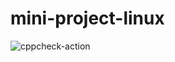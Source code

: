 # mini-project-linux


![cppcheck-action](https://github.com/99002620/mini-project-linux/workflows/cppcheck-action/badge.svg)

